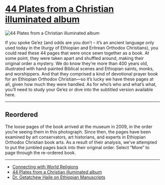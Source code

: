 # [44 Plates from a Christian illuminated album](http://artsmia.github.io/griot/#/o/108767)
![44 Plates from a Christian illuminated album](http://api.artsmia.org/images/108767/medium.jpg)

If you spoke Ge’ez (and odds are you don’t – it’s an ancient language only used today in the liturgy of Ethiopian and Eritrean Orthodox Christians), you could read these 44 pages that were once sewn together as a book. At some point, they were taken apart and shuffled around, making their original order a mystery. We do know they’re more than 400 years old, illustrated with hand-painted Biblical scenes and Ethiopian saints, monks, and worshippers. And that they comprised a kind of devotional prayer book for an Ethiopian Orthodox Christian—so it’s lucky we have these pages at all, given how much they were handled. As for who’s who and what’s what, you’ll need to study your Ge’ez or dive into the subtitled version available here.

---

## Reordered

The loose pages of the book arrived at the museum in 2009, in the order you’re seeing them in this photograph. Since then, the pages have been examined by art conservators, art historians, and experts in Ethiopian Orthodox Christian book arts. As a result of their analysis, we’ve attempted to put the jumbled pages back into their original order. Select “More” to page through the re-ordered book.

---

* [Connecting with World Religions](../stories/connecting-with-world-religions.md)
* [44 Plates from a Christian illuminated album](../stories/44-plates-from-a-christian-illuminated-album.md)
* [Dr. Getatchew Haile on Ethiopian Manuscripts](../stories/dr-getatchew-haile-on-ethiopian-manuscripts.md)
